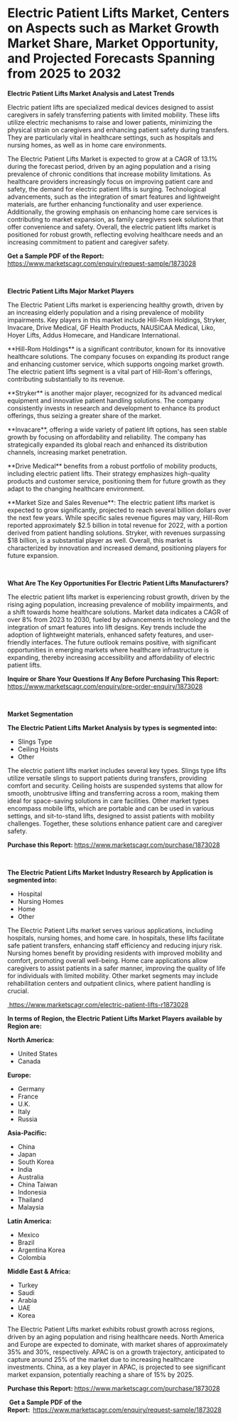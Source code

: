 <p><h1>Electric Patient Lifts Market, Centers on Aspects such as Market Growth Market Share, Market Opportunity, and Projected Forecasts Spanning from 2025 to 2032</h1></p><p><strong>Electric Patient Lifts Market Analysis and Latest Trends</strong></p>
<p><p>Electric patient lifts are specialized medical devices designed to assist caregivers in safely transferring patients with limited mobility. These lifts utilize electric mechanisms to raise and lower patients, minimizing the physical strain on caregivers and enhancing patient safety during transfers. They are particularly vital in healthcare settings, such as hospitals and nursing homes, as well as in home care environments.</p><p>The Electric Patient Lifts Market is expected to grow at a CAGR of 13.1% during the forecast period, driven by an aging population and a rising prevalence of chronic conditions that increase mobility limitations. As healthcare providers increasingly focus on improving patient care and safety, the demand for electric patient lifts is surging. Technological advancements, such as the integration of smart features and lightweight materials, are further enhancing functionality and user experience. Additionally, the growing emphasis on enhancing home care services is contributing to market expansion, as family caregivers seek solutions that offer convenience and safety. Overall, the electric patient lifts market is positioned for robust growth, reflecting evolving healthcare needs and an increasing commitment to patient and caregiver safety.</p></p>
<p><strong>Get a Sample PDF of the Report:&nbsp;</strong> <a href="https://www.marketscagr.com/enquiry/request-sample/1873028?utm_campaign=2515&utm_medium=2&utm_source=Github&utm_content=ia&utm_term=16042025&utm_id=electric-patient-lifts">https://www.marketscagr.com/enquiry/request-sample/1873028</a></p>
<p>&nbsp;</p>
<p><strong>Electric Patient Lifts Major Market Players</strong></p>
<p><p>The Electric Patient Lifts market is experiencing healthy growth, driven by an increasing elderly population and a rising prevalence of mobility impairments. Key players in this market include Hill-Rom Holdings, Stryker, Invacare, Drive Medical, GF Health Products, NAUSICAA Medical, Liko, Hoyer Lifts, Addus Homecare, and Handicare International.</p><p>**Hill-Rom Holdings** is a significant contributor, known for its innovative healthcare solutions. The company focuses on expanding its product range and enhancing customer service, which supports ongoing market growth. The electric patient lifts segment is a vital part of Hill-Rom's offerings, contributing substantially to its revenue.</p><p>**Stryker** is another major player, recognized for its advanced medical equipment and innovative patient handling solutions. The company consistently invests in research and development to enhance its product offerings, thus seizing a greater share of the market.</p><p>**Invacare**, offering a wide variety of patient lift options, has seen stable growth by focusing on affordability and reliability. The company has strategically expanded its global reach and enhanced its distribution channels, increasing market penetration.</p><p>**Drive Medical** benefits from a robust portfolio of mobility products, including electric patient lifts. Their strategy emphasizes high-quality products and customer service, positioning them for future growth as they adapt to the changing healthcare environment.</p><p>**Market Size and Sales Revenue**: The electric patient lifts market is expected to grow significantly, projected to reach several billion dollars over the next few years. While specific sales revenue figures may vary, Hill-Rom reported approximately $2.5 billion in total revenue for 2022, with a portion derived from patient handling solutions. Stryker, with revenues surpassing $18 billion, is a substantial player as well. Overall, this market is characterized by innovation and increased demand, positioning players for future expansion.</p></p>
<p>&nbsp;</p>
<p><strong>What Are The Key Opportunities For Electric Patient Lifts Manufacturers?</strong></p>
<p><p>The electric patient lifts market is experiencing robust growth, driven by the rising aging population, increasing prevalence of mobility impairments, and a shift towards home healthcare solutions. Market data indicates a CAGR of over 8% from 2023 to 2030, fueled by advancements in technology and the integration of smart features into lift designs. Key trends include the adoption of lightweight materials, enhanced safety features, and user-friendly interfaces. The future outlook remains positive, with significant opportunities in emerging markets where healthcare infrastructure is expanding, thereby increasing accessibility and affordability of electric patient lifts.</p></p>
<p><strong>Inquire or Share Your Questions If Any Before Purchasing This Report:</strong> <a href="https://www.marketscagr.com/enquiry/pre-order-enquiry/1873028?utm_campaign=2515&utm_medium=2&utm_source=Github&utm_content=ia&utm_term=16042025&utm_id=electric-patient-lifts">https://www.marketscagr.com/enquiry/pre-order-enquiry/1873028</a></p>
<p>&nbsp;</p>
<p><strong>Market Segmentation</strong></p>
<p><strong>The Electric Patient Lifts Market Analysis by types is segmented into:</strong></p>
<p><ul><li>Slings Type</li><li>Ceiling Hoists</li><li>Other</li></ul></p>
<p><p>The electric patient lifts market includes several key types. Slings type lifts utilize versatile slings to support patients during transfers, providing comfort and security. Ceiling hoists are suspended systems that allow for smooth, unobtrusive lifting and transferring across a room, making them ideal for space-saving solutions in care facilities. Other market types encompass mobile lifts, which are portable and can be used in various settings, and sit-to-stand lifts, designed to assist patients with mobility challenges. Together, these solutions enhance patient care and caregiver safety.</p></p>
<p><strong>Purchase this Report:&nbsp;</strong><a href="https://www.marketscagr.com/purchase/1873028?utm_campaign=2515&utm_medium=2&utm_source=Github&utm_content=ia&utm_term=16042025&utm_id=electric-patient-lifts">https://www.marketscagr.com/purchase/1873028</a></p>
<p>&nbsp;</p>
<p><strong>The Electric Patient Lifts Market Industry Research by Application is segmented into:</strong></p>
<p><ul><li>Hospital</li><li>Nursing Homes</li><li>Home</li><li>Other</li></ul></p>
<p><p>The Electric Patient Lifts market serves various applications, including hospitals, nursing homes, and home care. In hospitals, these lifts facilitate safe patient transfers, enhancing staff efficiency and reducing injury risk. Nursing homes benefit by providing residents with improved mobility and comfort, promoting overall well-being. Home care applications allow caregivers to assist patients in a safer manner, improving the quality of life for individuals with limited mobility. Other market segments may include rehabilitation centers and outpatient clinics, where patient handling is crucial.</p></p>
<p><a href="https://www.marketscagr.com/electric-patient-lifts-r1873028?utm_campaign=2515&utm_medium=2&utm_source=Github&utm_content=ia&utm_term=16042025&utm_id=electric-patient-lifts">&nbsp;https://www.marketscagr.com/electric-patient-lifts-r1873028</a></p>
<p><strong>In terms of Region, the Electric Patient Lifts Market Players available by Region are:</strong></p>
<p>
    <p> <strong> North America: </strong>
        <ul>
            <li>United States</li>
            <li>Canada</li>
        </ul>
        </p> 
    <p> <strong> Europe: </strong>
        <ul>
            <li>Germany</li>
            <li>France</li>
            <li>U.K.</li>
            <li>Italy</li>
            <li>Russia</li>
        </ul>
        </p> 
    <p> <strong> Asia-Pacific: </strong>
        <ul>
            <li>China</li>
            <li>Japan</li>
            <li>South Korea</li>
            <li>India</li>
            <li>Australia</li>
            <li>China Taiwan</li>
            <li>Indonesia</li>
            <li>Thailand</li>
            <li>Malaysia</li>
        </ul>
        </p> 
    <p> <strong> Latin America: </strong>
        <ul>
            <li>Mexico</li>
            <li>Brazil</li>
            <li>Argentina Korea</li>
            <li>Colombia</li>
        </ul>
        </p> 
    <p> <strong> Middle East & Africa: </strong>
        <ul>
            <li>Turkey</li>
            <li>Saudi</li>
            <li>Arabia</li>
            <li>UAE</li>
            <li>Korea</li>
        </ul>
    </p>
    </p>
<p><p>The Electric Patient Lifts market exhibits robust growth across regions, driven by an aging population and rising healthcare needs. North America and Europe are expected to dominate, with market shares of approximately 35% and 30%, respectively. APAC is on a growth trajectory, anticipated to capture around 25% of the market due to increasing healthcare investments. China, as a key player in APAC, is projected to see significant market expansion, potentially reaching a share of 15% by 2025.</p></p>
<p><strong>Purchase this Report: </strong><a href="https://www.marketscagr.com/purchase/1873028?utm_campaign=2515&utm_medium=2&utm_source=Github&utm_content=ia&utm_term=16042025&utm_id=electric-patient-lifts">https://www.marketscagr.com/purchase/1873028</a></p>
<p>&nbsp;<strong>Get a Sample PDF of the Report:&nbsp;&nbsp;</strong><a href="https://www.marketscagr.com/enquiry/request-sample/1873028?utm_campaign=2515&utm_medium=2&utm_source=Github&utm_content=ia&utm_term=16042025&utm_id=electric-patient-lifts">https://www.marketscagr.com/enquiry/request-sample/1873028</a></p>
<p><strong></strong></p>
<p><p></p><p></p><p></p></p>